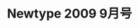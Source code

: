 ---
logo: images/other/Newtype20099月号.jpg
title: Newtype 2009 9月号
subTitle: 内含凉宫卷头特辑

category: 其他

hasResource: true
downloadList:
  - intro: 云盘 提取码:qeqv
    size: 72.5MB
    link: https://pan.baidu.com/s/1Pwjrp13aZlapgKXQtd5biQ

downloadContent: |
  あっれぇ？　みくるもキョン君もなんだか疲れた顔してないかい？ 夏休み、相当遊び倒したみたいだね～。いやーいいねっ、 まさに青春じゃないかっ！　夏休みを満喫できるなんて学生くらい なんだから、思う存分楽しむに限るっさー。 え？　夏休みが終わらなくて大変だった……？ 「エンドレスエイト」？　へーえ。おもしろい現象だねー。 夏休みって、いつまでも続くように思えて、意外にあっさり 終わってしまうもんだと思うよっ。なんだか切ないねっ。 それはともかく、ハルにゃんの浴衣姿は最高ってことでＯＫかなっ！<br><br>
  ☆注目の記事をチェック☆<br>
  ◇「エンドレスエイト」完結記念！<br>
  「涼宮ハルヒの憂鬱」表紙＆巻頭大特集！<br>
  主要スタッフが明かす「僕たちの夏休み」秘話は必見。<br>
  付録のＢ２ポスターは浴衣長門の艶姿。
---